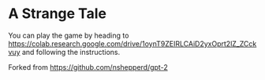 # A Strange Tale

You can play the game by heading to https://colab.research.google.com/drive/1oynT9ZEIRLCAiD2yxOprt2lZ_ZCckvuy and following the instructions.

Forked from https://github.com/nshepperd/gpt-2